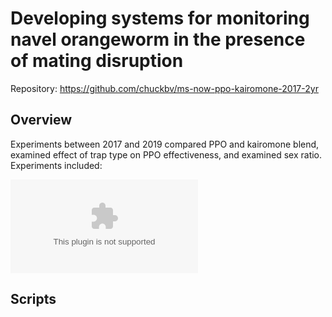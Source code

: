 # Developing systems for monitoring navel orangeworm in the presence of mating disruption

Repository: https://github.com/chuckbv/ms-now-ppo-kairomone-2017-2yr

## Overview
Experiments between 2017 and 2019 compared PPO and kairomone blend, examined 
effect of trap type on PPO effectiveness, and examined sex ratio. Experiments
included:

![Experiments table in ./doc/Experiments.csv](/doc/Experiments.csv)


## Scripts


